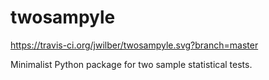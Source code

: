 # twosampyle

https://travis-ci.org/jwilber/twosampyle.svg?branch=master

Minimalist Python package for two sample statistical tests.
